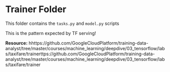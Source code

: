 # Trainer Folder

This folder contains the `tasks.py` and `model.py` scripts

This is the pattern expected by TF serving!

**Resource:** hhttps://github.com/GoogleCloudPlatform/training-data-analyst/tree/master/courses/machine_learning/deepdive/03_tensorflow/labs/taxifare/trainerttps://github.com/GoogleCloudPlatform/training-data-analyst/tree/master/courses/machine_learning/deepdive/03_tensorflow/labs/taxifare/trainer

